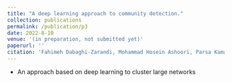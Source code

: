 ```yaml
---
title: "A deep learning approach to community detection."
collection: publications
permalink: /publication/p3
date: 2022-8-10
venue: '(in preparation, not submitted yet)'
paperurl: ''
citation: 'Fahimeh Dabaghi-Zarandi, Mohammad Hosein Ashoori, Parsa KamaliPour, Mohammad Amin Ahmadi, Mohammad Mehdi Afkhami, &quot;A deep learning approach to community detection.&quot; (in preparation, not submitted yet).'
---
```

- An approach based on deep learning to cluster large networks

